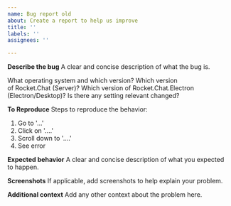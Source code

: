 ```yaml
---
name: Bug report old
about: Create a report to help us improve
title: ''
labels: ''
assignees: ''

---
```


**Describe the bug**
A clear and concise description of what the bug is.

What operating system and which version?
Which version of Rocket.Chat (Server)?
Which version of Rocket.Chat.Electron (Electron/Desktop)?
Is there any setting relevant changed?

**To Reproduce**
Steps to reproduce the behavior:
1. Go to '...'
2. Click on '....'
3. Scroll down to '....'
4. See error

**Expected behavior**
A clear and concise description of what you expected to happen.

**Screenshots**
If applicable, add screenshots to help explain your problem.

**Additional context**
Add any other context about the problem here.
